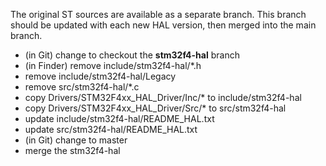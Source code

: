 The original ST sources are available as a separate branch. This branch should be updated with each new HAL version, then merged into the main branch.

- (in Git) change to checkout the **stm32f4-hal** branch
- (in Finder) remove include/stm32f4-hal/*.h
- remove include/stm32f4-hal/Legacy
- remove src/stm32f4-hal/*.c
- copy Drivers/STM32F4xx_HAL_Driver/Inc/* to include/stm32f4-hal
- copy Drivers/STM32F4xx_HAL_Driver/Src/* to src/stm32f4-hal
- update include/stm32f4-hal/README_HAL.txt
- update src/stm32f4-hal/README_HAL.txt
- (in Git) change to master
- merge the stm32f4-hal

